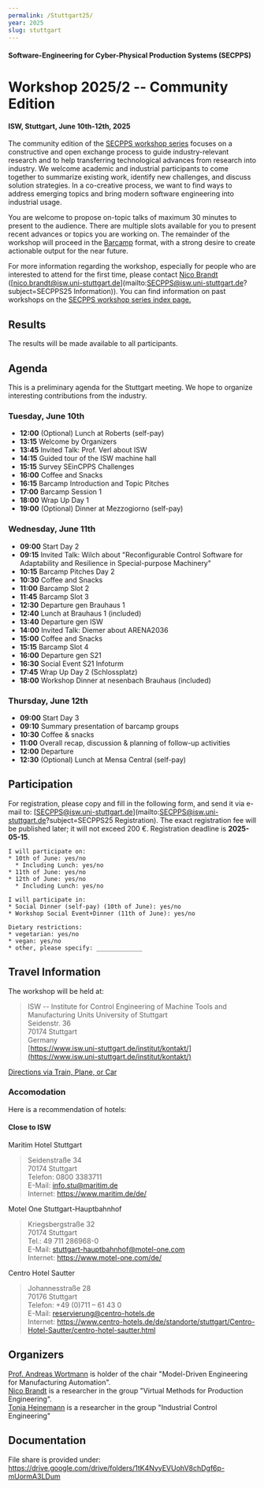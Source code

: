 ```yaml
---
permalink: /Stuttgart25/
year: 2025
slug: stuttgart
---
```

#### Software-Engineering for Cyber-Physical Production Systems (SECPPS)
# Workshop 2025/2 -- Community Edition
#### ISW, Stuttgart, June 10th-12th, 2025

The community edition of the [SECPPS workshop series](/secpps-ws/) focuses on a constructive and
open exchange process to guide industry-relevant research and to help
transferring technological advances from research into industry. We welcome
academic and industrial participants to come together to summarize existing
work, identify new challenges, and discuss solution strategies. In a
co-creative process, we want to find ways to address emerging topics and
bring modern software engineering into industrial usage.

You are welcome to propose on-topic talks of maximum 30 minutes to present to
the audience. There are multiple slots available for you to present recent
advances or topics you are working on. The remainder of the workshop will
proceed in the [Barcamp](https://de.wikipedia.org/wiki/Barcamp) format, with
a strong desire to create actionable output for the near future.

For more information regarding the workshop, especially for people who are
interested to attend for the first time, please contact [Nico Brandt](https://www.isw.uni-stuttgart.de/institut/team/Brandt-00001/)
([nico.brandt@isw.uni-stuttgart.de](mailto:SECPPS@isw.uni-stuttgart.de?subject=SECPPS25 Information)).
You can find information on past workshops on the [SECPPS workshop series index page.](/secpps-ws/) 

## Results

The results will be made available to all participants.

## Agenda

This is a preliminary agenda for the Stuttgart meeting. We hope to organize interesting contributions from the industry.

### Tuesday, June 10th

- **12:00** (Optional) Lunch at Roberts (self-pay)
- **13:15** Welcome by Organizers 
- **13:45** Invited Talk: Prof. Verl about ISW
- **14:15** Guided tour of the ISW machine hall
- **15:15** Survey SEinCPPS Challenges
- **16:00** Coffee and Snacks
- **16:15** Barcamp Introduction and Topic Pitches
- **17:00** Barcamp Session 1
- **18:00** Wrap Up Day 1
- **19:00** (Optional) Dinner at Mezzogiorno (self-pay)


### Wednesday, June 11th

- **09:00** Start Day 2
- **09:15** Invited Talk: Wilch about "Reconfigurable Control Software for Adaptability and Resilience in Special-purpose Machinery"
- **10:15** Barcamp Pitches Day 2
- **10:30** Coffee and Snacks
- **11:00** Barcamp Slot 2
- **11:45** Barcamp Slot 3
- **12:30** Departure gen Brauhaus 1
- **12:40** Lunch at Brauhaus 1 (included) 
- **13:40** Departure gen ISW
- **14:00** Invited Talk: Diemer about ARENA2036
- **15:00** Coffee and Snacks
- **15:15** Barcamp Slot 4
- **16:00** Departure gen S21
- **16:30** Social Event S21 Infoturm
- **17:45** Wrap Up Day 2 (Schlossplatz)
- **18:00** Workshop Dinner at nesenbach Brauhaus (included)


### Thursday, June 12th

- **09:00** Start Day 3
- **09:10** Summary presentation of barcamp groups
- **10:30** Coffee & snacks
- **11:00** Overall recap, discussion & planning of follow-up activities
- **12:00** Departure
- **12:30** (Optional) Lunch at Mensa Central (self-pay)


## Participation

For registration, please copy and fill in the following form, and send it via
e-mail to: [SECPPS@isw.uni-stuttgart.de](mailto:SECPPS@isw.uni-stuttgart.de?subject=SECPPS25 Registration). The exact
registration fee will be published later; it will not exceed 200 €. Registration deadline is **2025-05-15**.

    I will participate on: 
    * 10th of June: yes/no
      * Including Lunch: yes/no
    * 11th of June: yes/no
    * 12th of June: yes/no
      * Including Lunch: yes/no

    I will participate in:
    * Social Dinner (self-pay) (10th of June): yes/no
    * Workshop Social Event+Dinner (11th of June): yes/no

    Dietary restrictions:
    * vegetarian: yes/no
    * vegan: yes/no
    * other, please specify: _____________


## Travel Information

The workshop will be held at:

> ISW -- Institute for Control Engineering of Machine Tools and Manufacturing Units University of Stuttgart\
> Seidenstr. 36\
> 70174 Stuttgart\
> Germany\
> [https://www.isw.uni-stuttgart.de/institut/kontakt/](https://www.isw.uni-stuttgart.de/institut/kontakt/)

[Directions via Train, Plane, or Car](https://www.isw.uni-stuttgart.de/institut/kontakt/#id-44a1c549)


### Accomodation

Here is a recommendation of hotels:

#### Close to ISW

Maritim Hotel Stuttgart

> Seidenstraße 34\
> 70174 Stuttgart\
> Telefon: 0800 3383711\
> E-Mail: info.stu@maritim.de\
> Internet: https://www.maritim.de/de/

Motel One Stuttgart-Hauptbahnhof

> Kriegsbergstraße 32\
> 70174 Stuttgart\
> Tel.:  49 711 286968-0\
> E-Mail:  stuttgart-hauptbahnhof@motel-one.com\
> Internet: https://www.motel-one.com/de/

Centro Hotel Sautter

> Johannesstraße 28\
> 70176 Stuttgart\
> Telefon: +49 (0)711 – 61 43 0\
> E-Mail: reservierung@centro-hotels.de\
> Internet: https://www.centro-hotels.de/de/standorte/stuttgart/Centro-Hotel-Sautter/centro-hotel-sautter.html

## Organizers

[Prof. Andreas Wortmann](https://www.isw.uni-stuttgart.de/institut/team/Wortmann-00002/) is holder of the chair "Model-Driven Engineering for Manufacturing Automation".  
[Nico Brandt](https://www.isw.uni-stuttgart.de/institut/team/Brandt-00001/) is a researcher in the group "Virtual Methods for Production Engineering".  
[Tonja Heinemann](https://www.isw.uni-stuttgart.de/institut/team/Heinemann-00001/) is a researcher in the group "Industrial Control Engineering"

## Documentation
File share is provided under:
https://drive.google.com/drive/folders/1tK4NyyEVUohV8chDgf6p-mUormA3LDum
